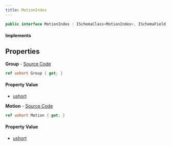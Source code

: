```yaml
---
title: MotionIndex
---
```


```csharp
public interface MotionIndex : ISchemaClass<MotionIndex>, ISchemaField, ISchemaClass, INativeHandle
```

#### Implements

## Properties

**Group** - [Source Code](https://github.com/swiftly-solution/swiftlys2/blob/main/managed/src/SwiftlyS2.Generated/Schemas/Interfaces/MotionIndex.cs#L16)

```csharp
ref ushort Group { get; }
```

#### Property Value

- [ushort](https://learn.microsoft.com/dotnet/api/system.uint16)

**Motion** - [Source Code](https://github.com/swiftly-solution/swiftlys2/blob/main/managed/src/SwiftlyS2.Generated/Schemas/Interfaces/MotionIndex.cs#L18)

```csharp
ref ushort Motion { get; }
```

#### Property Value

- [ushort](https://learn.microsoft.com/dotnet/api/system.uint16)

